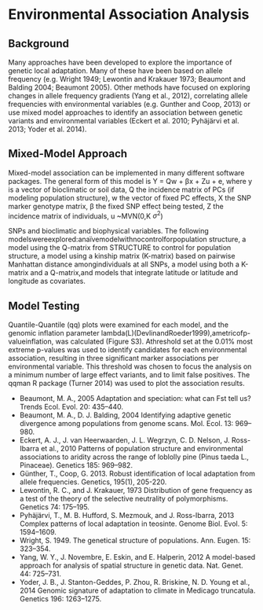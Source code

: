 # Environmental Association Analysis
## Background
Many approaches have been developed to explore the importance of genetic local adaptation. Many of these have been based on allele frequency (e.g. Wright 1949; Lewontin and Krakauer 1973; Beaumont and Balding 2004; Beaumont 2005). Other methods have focused on exploring changes in allele frequency gradients (Yang et al., 2012), correlating allele frequencies with environmental variables (e.g. Gunther and Coop, 2013) or use mixed model approaches to identify an association between genetic variants and environmental variables (Eckert et al. 2010; Pyhäjärvi et al. 2013; Yoder et al. 2014).
## Mixed-Model Approach
Mixed-model association can be implemented in many different software packages. The general form of this model is 
Y = Qw + βx + Zu + e⁠, where y is a vector of bioclimatic or soil data, Q the incidence matrix of PCs (if modeling population structure), w the vector of fixed PC effects, X the SNP marker genotype matrix, β the fixed SNP effect being tested, Z the incidence matrix of individuals, u ~MVN(0,K $\sigma^2$)

SNPs and bioclimatic and biophysical variables. The following modelswereexplored:anaïvemodelwithnocontrolforpopulation structure, a model using the Q-matrix from STRUCTURE to control for population structure, a model using a kinship matrix (K-matrix) based on pairwise Manhattan distance amongindividuals at all SNPs, a model using both a K-matrix and a Q-matrix,and models that integrate latitude or latitude and longitude as covariates. 
## Model Testing
Quantile-Quantile (qq) plots were examined for each model, and the genomic inflation parameter lambda(L)(DevlinandRoeder1999),ametricofp-valueinflation, was calculated (Figure S3). Athreshold set at the 0.01% most extreme p-values was used to identify candidates for each environmental association, resulting in three significant marker associations per environmental variable. This threshold was chosen to focus the analysis on a minimum number of large effect variants, and to limit false positives. The qqman R package (Turner 2014) was used to plot the association results.

- Beaumont, M. A., 2005 Adaptation and speciation: what can Fst tell us? Trends Ecol. Evol. 20: 435–440. 
- Beaumont, M. A., D. J. Balding, 2004 Identifying adaptive genetic divergence among populations from genome scans. Mol. Ecol. 13: 969–980.
- Eckert, A. J., J. van Heerwaarden, J. L. Wegrzyn, C. D. Nelson, J. Ross-Ibarra et al., 2010 Patterns of population structure and environmental associations to aridity across the range of loblolly pine (Pinus taeda L., Pinaceae). Genetics 185: 969–982.
- Günther, T., Coop, G. 2013. Robust identification of local adaptation from allele frequencies. Genetics, 195(1), 205-220.
- Lewontin, R. C., and J. Krakauer, 1973 Distribution of gene frequency as a test of the theory of the selective neutrality of polymorphisms. Genetics 74: 175–195.
- Pyhäjärvi, T., M. B. Hufford, S. Mezmouk, and J. Ross-Ibarra, 2013 Complex patterns of local adaptation in teosinte. Genome Biol. Evol. 5: 1594–1609.
- Wright, S. 1949. The genetical structure of populations. Ann. Eugen. 15: 323–354.
- Yang, W. Y., J. Novembre, E. Eskin, and E. Halperin, 2012 A model-based approach for analysis of spatial structure in genetic data. Nat. Genet. 44: 725–731. 
- Yoder, J. B., J. Stanton-Geddes, P. Zhou, R. Briskine, N. D. Young et al., 2014 Genomic signature of adaptation to climate in Medicago truncatula. Genetics 196: 1263–1275.
